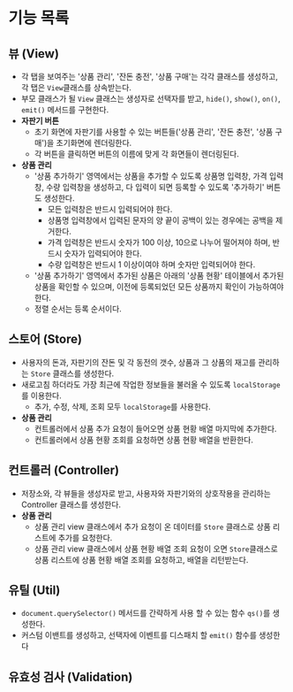 # 기능 목록

## 뷰 (View)
 - 각 탭을 보여주는 '상품 관리', '잔돈 충전', '상품 구매'는 각각 클래스를 생성하고, 각 탭은 `View`클래스를 상속받는다.
 - 부모 클래스가 될 `View` 클래스는 생성자로 선택자를 받고, `hide()`, `show()`, `on()`, `emit()` 메서드를 구현한다.
 - __자판기 버튼__
   - 초기 화면에 자판기를 사용할 수 있는 버튼들('상품 관리', '잔돈 충전', '상품 구매')을 초기화면에 렌더링한다.
   - 각 버튼을 클릭하면 버튼의 이름에 맞게 각 화면들이 렌더링된다.
 - __상품 관리__
   - '상품 추가하기' 영역에서는 상품을 추가할 수 있도록 상품명 입력창, 가격 입력창, 수량 입력창을 생성하고, 다 입력이 되면 등록할 수 있도록 '추가하기' 버튼도 생성한다.
     - 모든 입력창은 반드시 입력되어야 한다.
     - 상품명 입력창에서 입력된 문자의 양 끝이 공백이 있는 경우에는 공백을 제거한다.
     - 가격 입력창은 반드시 숫자가 100 이상, 10으로 나누어 떨어져야 하며, 반드시 숫자가 입력되어야 한다.
     - 수량 입력창은 반드시 1 이상이여야 하며 숫자만 입력되어야 한다.
   - '상품 추가하기' 영역에서 추가된 상품은 아래의 '상품 현황' 테이블에서 추가된 상품을 확인할 수 있으며, 이전에 등록되었던 모든 상품까지 확인이 가능하여야 한다.
   - 정렬 순서는 등록 순서이다.

## 스토어 (Store)
 - 사용자의 돈과, 자판기의 잔돈 및 각 동전의 갯수, 상품과 그 상품의 재고를 관리하는 `Store` 클래스를 생성한다.
 - 새로고침 하더라도 가장 최근에 작업한 정보들을 불러올 수 있도록 `localStorage`를 이용한다.
   - 추가, 수정, 삭제, 조회 모두 `localStorage`를 사용한다.
 - __상품 관리__
   - 컨트롤러에서 상품 추가 요청이 들어오면 상품 현황 배열 마지막에 추가한다.
   - 컨트롤러에서 상품 현황 조회를 요청하면 상품 현황 배열을 반환한다.

## 컨트롤러 (Controller)
 - 저장소와, 각 뷰들을 생성자로 받고, 사용자와 자판기와의 상호작용을 관리하는 Controller 클래스를 생성한다.
 - __상품 관리__
   - 상품 관리 view 클래스에서 추가 요청이 온 데이터를 `Store` 클래스로 상품 리스트에 추가를 요청한다.
   - 상품 관리 view 클래스에서 상품 현황 배열 조회 요청이 오면 `Store`클래스로 상품 리스트에 상품 현황 배열 조회를 요청하고, 배열을 리턴받는다.

## 유틸 (Util)
 - `document.querySelector()` 메서드를 간략하게 사용 할 수 있는 함수 `qs()`를 생성한다.
 - 커스텀 이밴트를 생성하고, 선택자에 이벤트를 디스패치 할 `emit()` 함수를 생성한다

## 유효성 검사 (Validation)